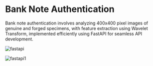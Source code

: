 # Bank Note Authentication

Bank note authentication involves analyzing 400x400 pixel images of genuine and forged specimens, with feature extraction using Wavelet Transform, implemented efficiently using FastAPI for seamless API development.


![fastapi](https://github.com/Sharvin27/ML-Projects/assets/112688310/5b522e26-9711-4538-a162-d77af0a50743)


![fastapi1](https://github.com/Sharvin27/ML-Projects/assets/112688310/f1ea6865-7198-4233-92ed-51b25b31829d)

